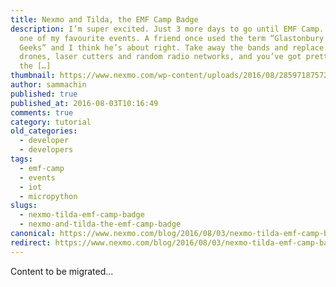 ```yaml
---
title: Nexmo and Tilda, the EMF Camp Badge
description: I’m super excited. Just 3 more days to go until EMF Camp. EMF is
  one of my favourite events. A friend once used the term “Glastonbury for
  Geeks” and I think he’s about right. Take away the bands and replace it with
  drones, laser cutters and random radio networks, and you’ve got pretty much
  the […]
thumbnail: https://www.nexmo.com/wp-content/uploads/2016/08/28597187572_94cf9fcaf4_z-1.jpg
author: sammachin
published: true
published_at: 2016-08-03T10:16:49
comments: true
category: tutorial
old_categories:
  - developer
  - developers
tags:
  - emf-camp
  - events
  - iot
  - micropython
slugs:
  - nexmo-tilda-emf-camp-badge
  - nexmo-and-tilda-the-emf-camp-badge
canonical: https://www.nexmo.com/blog/2016/08/03/nexmo-tilda-emf-camp-badge
redirect: https://www.nexmo.com/blog/2016/08/03/nexmo-tilda-emf-camp-badge
---
```

Content to be migrated...